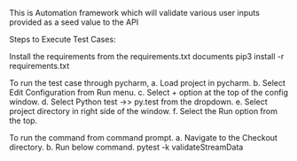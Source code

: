 This is Automation framework which will validate various user inputs provided as a seed value to the API

Steps to Execute Test Cases:

Install the requirements from the requirements.txt documents
pip3 install -r requirements.txt

To run the test case through pycharm,
a. Load project in pycharm.
b. Select Edit Configuration from Run menu.
c. Select + option at the top of the config window.
d. Select Python test ->> py.test from the dropdown.
e. Select project directory in right side of the window.
f. Select the Run option from the top.

To run the command from command prompt.
a. Navigate to the Checkout directory.
b. Run below command.
pytest -k validateStreamData


